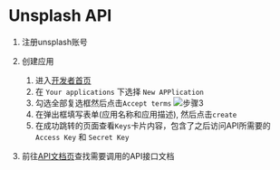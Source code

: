 # Unsplash API

1. 注册unsplash账号
2. 创建应用
   1. 进入[开发者首页](https://unsplash.com/oauth/applications)
   2. 在 `Your applications` 下选择 `New APPlication`
   3. 勾选全部复选框然后点击`Accept terms`
    ![步骤3](https://i.loli.net/2021/10/22/7cfYIAiHhqmSyFC.png)
   4. 在弹出框填写表单(应用名称和应用描述), 然后点击`create`
   5. 在成功跳转的页面查看`Keys`卡片内容，包含了之后访问API所需要的`Access Key` 和 `Secret Key`

3. 前往[API文档页](https://unsplash.com/documentation)查找需要调用的API接口文档

